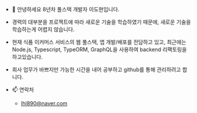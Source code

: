 - 👋 안녕하세요 8년차 풀스택 개발자 이도현입니다.
- 경력의 대부분을 프로젝트에 따라 새로운 기술을 학습하였기 때문에, 새로운 기술을 학습하는게 어렵지 않습니다.
- 현재 식품 이커머스 서비스의 웹 풀스택, 앱 개발/배포를 전담하고 있고, 최근에는 Node.js, Typescript, TypeORM, GraphQL을 사용하여 backend 리팩토링을 하고있습니다.
- 회사 업무가 바쁘지만 가능한 시간을 내어 공부하고 github를 통해 관리하려고 합니다.

- 📫 연락처
  - lhl890@naver.com

<!---
dobot0101/dobot0101 is a ✨ special ✨ repository because its `README.md` (this file) appears on your GitHub profile.
You can click the Preview link to take a look at your changes.
--->

